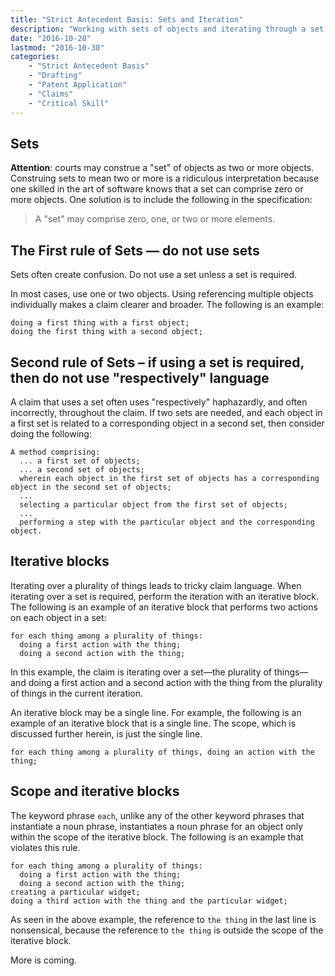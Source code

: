 ```yaml
---
title: "Strict Antecedent Basis: Sets and Iteration"
description: "Working with sets of objects and iterating through a set of objects."
date: "2016-10-28"
lastmod: "2016-10-30"
categories: 
    - "Strict Antecedent Basis"
    - "Drafting"
    - "Patent Application"
    - "Claims"
    - "Critical Skill"
---
```



## Sets

__**Attention**__: courts may construe a "set" of objects as two or more objects. Construing sets to mean two or more is a ridiculous interpretation because one skilled in the art of software knows that a set can comprise zero or more objects. One solution is to include the following in the specification:

> A "set" may comprise zero, one, or two or more elements.

## The First rule of Sets — do not use sets

Sets often create confusion. Do not use a set unless a set is required.

In most cases, use one or two objects. Using referencing multiple objects individually makes a claim clearer and broader. The following is an example:

``` claim
doing a first thing with a first object;
doing the first thing with a second object;
```

## Second rule of Sets – if using a set is required, then do not use "respectively" language

A claim that uses a set often uses "respectively" haphazardly, and often incorrectly, throughout the claim. If two sets are needed, and each object in a first set is related to a corresponding object in a second set, then consider doing the following:

``` claims
A method comprising:
  ... a first set of objects;
  ... a second set of objects;
  wherein each object in the first set of objects has a corresponding object in the second set of objects;
  ...
  selecting a particular object from the first set of objects;
  ...
  performing a step with the particular object and the corresponding object.
```
 

## Iterative blocks

Iterating over a plurality of things leads to tricky claim language. When iterating over a set is required, perform the iteration with an iterative block. The following is an example of an iterative block that performs two actions on each object in a set:

``` claim
for each thing among a plurality of things:
  doing a first action with the thing;
  doing a second action with the thing;
```

In this example, the claim is iterating over a set—the plurality of things— and doing a first action and a second action with the thing from the plurality of things in the current iteration.

An iterative block may be a single line. For example, the following is an example of an iterative block that is a single line. The scope, which is discussed further herein, is just the single line.

``` claim
for each thing among a plurality of things, doing an action with the thing; 
```

## Scope and iterative blocks

The keyword phrase `each`, unlike any of the other keyword phrases that instantiate a noun phrase, instantiates a noun phrase for an object only within the scope of the iterative block.  The following is an example that violates this rule.

``` claim
for each thing among a plurality of things:
  doing a first action with the thing; 
  doing a second action with the thing;
creating a particular widget;
doing a third action with the thing and the particular widget;
```

As seen in the above example, the reference to `the thing` in the last line is nonsensical, because the reference to `the thing` is outside the scope of the iterative block.

More is coming.

